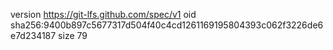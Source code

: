 version https://git-lfs.github.com/spec/v1
oid sha256:9400b897c5677317d504f40c4cd1261169195804393c062f3226de6e7d234187
size 79
